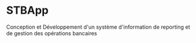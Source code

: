 # STBApp
Conception et Développement d'un système d'information de reporting et de gestion des opérations bancaires
